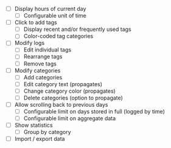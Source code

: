 - [ ] Display hours of current day
    - [ ] Configurable unit of time
- [ ] Click to add tags
    - [ ] Display recent and/or frequently used tags
    - [ ] Color-coded tag categories
- [ ] Modify logs
    - [ ] Edit individual tags
    - [ ] Rearrange tags
    - [ ] Remove tags
- [ ] Modify categories
    - [ ] Add categories
    - [ ] Edit category text (propagates)
    - [ ] Change category color (propagates)
    - [ ] Delete categories (option to propagate)
- [ ] Allow scrolling back to previous days
    - [ ] Configurable limit on days stored in full (logged by time)
    - [ ] Configurable limit on aggregate data
- [ ] Show statistics
    - [ ] Group by category
- [ ] Import / export data
